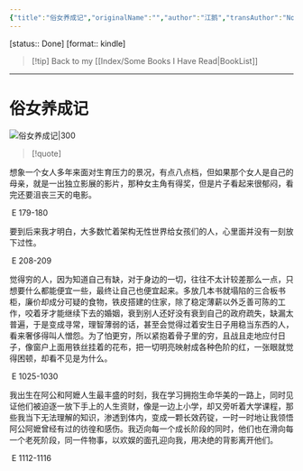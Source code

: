```yaml
---
{"title":"俗女养成记","originalName":"","author":"江鹅","transAuthor":"Not Found.","publisher":"北京日报出版社","rating":8.4,"RelatedBooks":"可是我偏偏不喜欢,素食者,房思琪的初恋乐园,从零开始的女性主义,82年生的金智英,巴黎评论·女性作家访谈,破晓时分,我身体里的人造星星,日日杂记,闭经记","ISBN":9787547740989,"type":"ReadNote","link":"https://book.douban.com/subject/35608319","cover":"https://img9.doubanio.com/view/subject/l/public/s34006244.jpg","pages":232,"publishDate":"2021-10","EndDate":"2022-01-20","alias":null,"pageprogress":null,"banner_icon":"📖","banner":"https://img9.doubanio.com/view/subject/l/public/s34006244.jpg","dg-publish":true,"permalink":"/BookNotes/俗女养成记/","dgPassFrontmatter":true,"noteIcon":""}
---
```


[status:: Done]
[format:: kindle]

>[!tip] Back to my [[Index/Some Books I Have Read\|BookList]]

---
# 俗女养成记

![俗女养成记|300](https://img9.doubanio.com/view/subject/l/public/s34006244.jpg)

>[!quote]


想象一个女人多年来面对生育压力的景况，有点八点档，但如果那个女人是自己的母亲，就是一出独立影展的影片，那种女主角有得奖，但是片子看起来很郁闷，看完还要沮丧三天的电影。

 E 179-180   

  

要到后来我才明白，大多数忙着架构无性世界给女孩们的人，心里面并没有一刻放下过性。

 E 208-209   

  

觉得穷的人，因为知道自己有缺，对于身边的一切，往往不太计较差那么一点，只想要什么都能便宜一些，最终让自己也便宜起来。多放几本书就塌陷的三合板书柜，廉价却成分可疑的食物，铁皮搭建的住家，除了稳定薄薪以外乏善可陈的工作，咬着牙才能继续下去的婚姻，衰到别人还好没有衰到自己的政府疏失，缺漏太普遍，于是变成寻常，理智薄弱的话，甚至会觉得过着安生日子用稳当东西的人，看来奢侈得叫人憎怨。为了怕更穷，所以紧抱着骨子里的穷，且战且走地应付日子，像窗户上面用铁丝挂着的花布，把一切明亮映射成各种色阶的红，一张眼就觉得困顿，却看不见是为什么。

 E 1025-1030   

  

我出生在阿公和阿嬷人生最丰盛的时刻，我在学习拥抱生命华美的一路上，同时见证他们被迫逐一放下手上的人生资财，像是一边上小学，却又旁听着大学课程，那些我当下无法理解的知识，渗透到体内，变成一颗长效药锭，一时一时地让我领悟阿公阿嬷曾经有过的彷徨和感伤。我迈向每一个成长阶段的同时，他们也在滑向每一个老死阶段，同一件物事，以欢娱的面孔迎向我，用决绝的背影离开他们。

 E 1112-1116